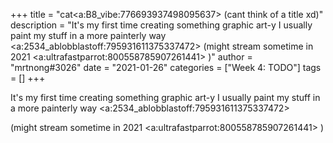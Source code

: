 +++
title = "cat<a:B8_vibe:776693937498095637>  (cant think of a title xd)"
description = "It's my first time creating something graphic art-y I usually paint my stuff in a more painterly way <a:2534_ablobblastoff:795931611375337472>   (might stream sometime in 2021 <a:ultrafastparrot:800558785907261441> )"
author = "mrtnong#3026"
date = "2021-01-26"
categories = ["Week 4: TODO"]
tags = []
+++

It's my first time creating something graphic art-y I usually paint my stuff in a more painterly way <a:2534_ablobblastoff:795931611375337472> 

(might stream sometime in 2021 <a:ultrafastparrot:800558785907261441> )
